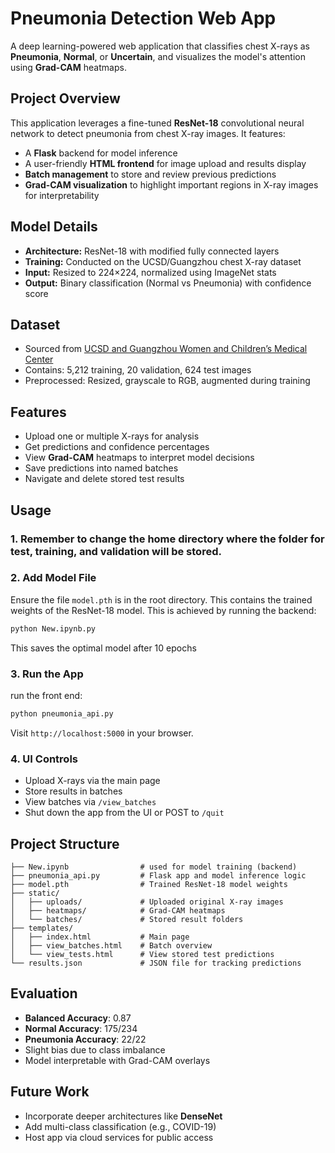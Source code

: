 # Pneumonia Detection Web App

A deep learning-powered web application that classifies chest X-rays as **Pneumonia**, **Normal**, or **Uncertain**, and visualizes the model's attention using **Grad-CAM** heatmaps.

## Project Overview

This application leverages a fine-tuned **ResNet-18** convolutional neural network to detect pneumonia from chest X-ray images. It features:

- A **Flask** backend for model inference
- A user-friendly **HTML frontend** for image upload and results display
- **Batch management** to store and review previous predictions
- **Grad-CAM visualization** to highlight important regions in X-ray images for interpretability

## Model Details

- **Architecture:** ResNet-18 with modified fully connected layers
- **Training:** Conducted on the UCSD/Guangzhou chest X-ray dataset
- **Input:** Resized to 224×224, normalized using ImageNet stats
- **Output:** Binary classification (Normal vs Pneumonia) with confidence score

## Dataset

- Sourced from [UCSD and Guangzhou Women and Children’s Medical Center](https://data.mendeley.com/datasets/rscbjbr9sj/2)
- Contains: 5,212 training, 20 validation, 624 test images
- Preprocessed: Resized, grayscale to RGB, augmented during training

## Features

- Upload one or multiple X-rays for analysis
- Get predictions and confidence percentages
- View **Grad-CAM** heatmaps to interpret model decisions
- Save predictions into named batches
- Navigate and delete stored test results

## Usage
### 1. Remember to change the home directory where the folder for test, training, and validation will be stored.

### 2. Add Model File

Ensure the file `model.pth` is in the root directory. This contains the trained weights of the ResNet-18 model. This is achieved by running the backend:
```bash
python New.ipynb.py
```
This saves the optimal model after 10 epochs
### 3. Run the App
run the front end:
```bash
python pneumonia_api.py
```

Visit `http://localhost:5000` in your browser.

### 4. UI Controls

- Upload X-rays via the main page
- Store results in batches
- View batches via `/view_batches`
- Shut down the app from the UI or POST to `/quit`

## Project Structure

```
├── New.ipynb                # used for model training (backend)
├── pneumonia_api.py         # Flask app and model inference logic
├── model.pth                # Trained ResNet-18 model weights
├── static/
│   ├── uploads/             # Uploaded original X-ray images
│   ├── heatmaps/            # Grad-CAM heatmaps
│   └── batches/             # Stored result folders
├── templates/
│   ├── index.html           # Main page
│   ├── view_batches.html    # Batch overview
│   └── view_tests.html      # View stored test predictions
└── results.json             # JSON file for tracking predictions
```

## Evaluation

- **Balanced Accuracy**: 0.87
- **Normal Accuracy**: 175/234
- **Pneumonia Accuracy**: 22/22
- Slight bias due to class imbalance
- Model interpretable with Grad-CAM overlays

## Future Work

- Incorporate deeper architectures like **DenseNet**
- Add multi-class classification (e.g., COVID-19)
- Host app via cloud services for public access
